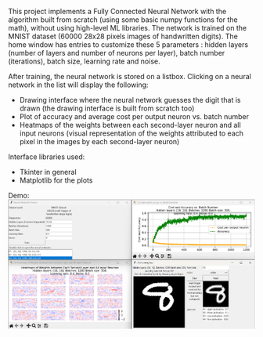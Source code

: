 This project implements a Fully Connected Neural Network with the algorithm built from scratch (using some basic numpy functions for the math), without using high-level ML libraries. 
The network is trained on the MNIST dataset (60000 28x28 pixels images of handwritten digits).
The home window has entries to customize these 5 parameters : hidden layers (number of layers and number of neurons per layer), batch number (iterations), batch size, learning rate and noise.
  
After training, the neural network is stored on a listbox.
Clicking on a neural network in the list will display the following:
  - Drawing interface where the neural network guesses the digit that is drawn (the drawing interface is built from scratch too)
  - Plot of accuracy and average cost per output neuron vs. batch number
  - Heatmaps of the weights between each second-layer neuron and all input neurons (visual representation of the weights attributed to each pixel in the images by each second-layer neuron)

Interface libraries used:
  - Tkinter in general
  - Matplotlib for the plots

Demo:
![This is a demo of the application](https://github.com/kenyamabro/better-neural-network/blob/main/demo.png)
